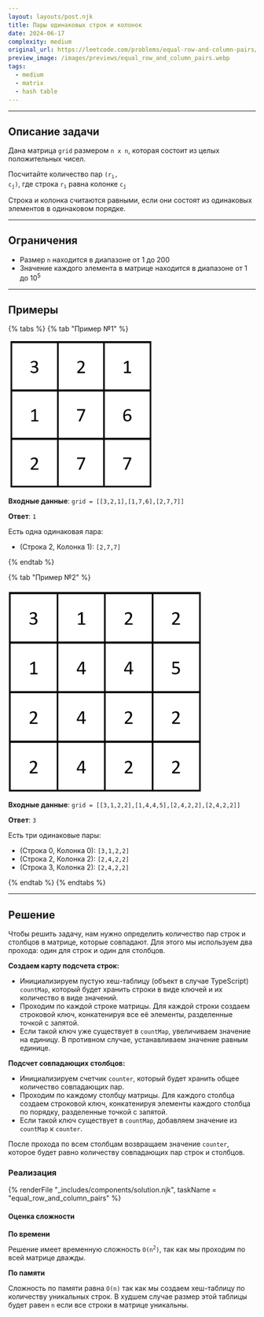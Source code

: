 ```yaml
---
layout: layouts/post.njk
title: Пары одинаковых строк и колонок
date: 2024-06-17
complexity: medium
original_url: https://leetcode.com/problems/equal-row-and-column-pairs/description/
preview_image: /images/previews/equal_row_and_column_pairs.webp
tags:
  - medium
  - matrix
  - hash table
---
```

---

## Описание задачи

Дана матрица `grid` размером `n x n`, которая состоит из целых положительных чисел. 

Посчитайте количество пар <code>(r<sub>i</sub>, c<sub>j</sub>)</code>, где строка <code>r<sub>i</sub></code>
равна колонке <code>c<sub>j</sub></code>

Строка и колонка считаются равными, если они состоят из одинаковых элементов в одинаковом порядке.

---

## Ограничения

- Размер `n` находится в диапазоне от 1 до 200
- Значение каждого элемента в матрице находится в диапазоне от 1 до 10<sup>5</sup>

---

## Примеры


{% tabs %}
{% tab "Пример №1" %}

![Пример 1](/images/resources/equal_row_and_column_pairs/example_1.png)

**Входные данные**: `grid = [[3,2,1],[1,7,6],[2,7,7]]`

**Ответ**: `1`

Есть одна одинаковая пара:

- (Строка 2, Колонка 1): `[2,7,7]`

{% endtab %}

{% tab "Пример №2" %}

![Пример 1](/images/resources/equal_row_and_column_pairs/example_2.png)

**Входные данные**: `grid = [[3,1,2,2],[1,4,4,5],[2,4,2,2],[2,4,2,2]]`

**Ответ**: `3`

Есть три одинаковые пары:

- (Строка 0, Колонка 0): `[3,1,2,2]`
- (Строка 2, Колонка 2): `[2,4,2,2]`
- (Строка 3, Колонка 2): `[2,4,2,2]`

{% endtab %}
{% endtabs %}


---

## Решение

Чтобы решить задачу, нам нужно определить количество пар строк и столбцов в матрице, которые совпадают.
Для этого мы используем два прохода: один для строк и один для столбцов.

**Создаем карту подсчета строк:**

- Инициализируем пустую хеш-таблицу (объект в случае TypeScript)  `countMap`, который будет хранить строки в виде ключей и их количество в виде значений.
- Проходим по каждой строке матрицы. Для каждой строки создаем строковой ключ, конкатенируя все её элементы, разделенные точкой с запятой.
- Если такой ключ уже существует в `countMap`, увеличиваем значение на единицу. В противном случае, устанавливаем значение равным единице.

**Подсчет совпадающих столбцов:**

- Инициализируем счетчик `counter`, который будет хранить общее количество совпадающих пар.
- Проходим по каждому столбцу матрицы. Для каждого столбца создаем строковой ключ, конкатенируя элементы каждого столбца по порядку, разделенные точкой с запятой.
- Если такой ключ существует в `countMap`, добавляем значение из `countMap` к `counter`.

После прохода по всем столбцам возвращаем значение `counter`, которое будет равно количеству совпадающих пар строк и столбцов.

### Реализация

{% renderFile "_includes/components/solution.njk", taskName = "equal_row_and_column_pairs" %}

#### Оценка сложности

**По времени**

Решение имеет временную сложность <code>O(n<sup>2</sup>)</code>, так как мы проходим по всей матрице дважды.

**По памяти**

Сложность по памяти равна `O(n)` так как мы создаем хеш-таблицу по количеству уникальных строк.
В худшем случае размер этой таблицы будет равен `n` если все строки в матрице уникальны.